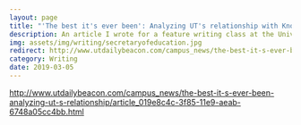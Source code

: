 ```yaml
---
layout: page
title: "'The best it's ever been': Analyzing UT's relationship with Knoxville, city mayor"
description: An article I wrote for a feature writing class at the University of Tennessee investigating the relationship between the university and the city of Knoxville.
img: assets/img/writing/secretaryofeducation.jpg
redirect: http://www.utdailybeacon.com/campus_news/the-best-it-s-ever-been-analyzing-ut-s-relationship/article_019e8c4c-3f85-11e9-aeab-6748a05cc4bb.html
category: Writing
date: 2019-03-05
---
```


http://www.utdailybeacon.com/campus_news/the-best-it-s-ever-been-analyzing-ut-s-relationship/article_019e8c4c-3f85-11e9-aeab-6748a05cc4bb.html
